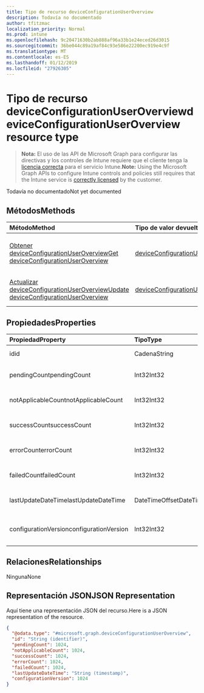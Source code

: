 ```yaml
---
title: Tipo de recurso deviceConfigurationUserOverview
description: Todavía no documentado
author: tfitzmac
localization_priority: Normal
ms.prod: intune
ms.openlocfilehash: 9c20471630b2ab888af96a33b1e24eced26d3015
ms.sourcegitcommit: 36be044c89a19af84c93e586e22200ec919e4c9f
ms.translationtype: MT
ms.contentlocale: es-ES
ms.lasthandoff: 01/12/2019
ms.locfileid: "27926305"
---
```

# <a name="deviceconfigurationuseroverview-resource-type"></a><span data-ttu-id="d45ba-103">Tipo de recurso deviceConfigurationUserOverview</span><span class="sxs-lookup"><span data-stu-id="d45ba-103">deviceConfigurationUserOverview resource type</span></span>

> <span data-ttu-id="d45ba-104">**Nota:** El uso de las API de Microsoft Graph para configurar las directivas y los controles de Intune requiere que el cliente tenga la [licencia correcta](https://go.microsoft.com/fwlink/?linkid=839381) para el servicio Intune.</span><span class="sxs-lookup"><span data-stu-id="d45ba-104">**Note:** Using the Microsoft Graph APIs to configure Intune controls and policies still requires that the Intune service is [correctly licensed](https://go.microsoft.com/fwlink/?linkid=839381) by the customer.</span></span>

<span data-ttu-id="d45ba-105">Todavía no documentado</span><span class="sxs-lookup"><span data-stu-id="d45ba-105">Not yet documented</span></span>
## <a name="methods"></a><span data-ttu-id="d45ba-106">Métodos</span><span class="sxs-lookup"><span data-stu-id="d45ba-106">Methods</span></span>
|<span data-ttu-id="d45ba-107">Método</span><span class="sxs-lookup"><span data-stu-id="d45ba-107">Method</span></span>|<span data-ttu-id="d45ba-108">Tipo de valor devuelto</span><span class="sxs-lookup"><span data-stu-id="d45ba-108">Return Type</span></span>|<span data-ttu-id="d45ba-109">Descripción</span><span class="sxs-lookup"><span data-stu-id="d45ba-109">Description</span></span>|
|:---|:---|:---|
|[<span data-ttu-id="d45ba-110">Obtener deviceConfigurationUserOverview</span><span class="sxs-lookup"><span data-stu-id="d45ba-110">Get deviceConfigurationUserOverview</span></span>](../api/intune-deviceconfig-deviceconfigurationuseroverview-get.md)|[<span data-ttu-id="d45ba-111">deviceConfigurationUserOverview</span><span class="sxs-lookup"><span data-stu-id="d45ba-111">deviceConfigurationUserOverview</span></span>](../resources/intune-deviceconfig-deviceconfigurationuseroverview.md)|<span data-ttu-id="d45ba-112">Lea las propiedades y las relaciones del objeto [deviceConfigurationUserOverview](../resources/intune-deviceconfig-deviceconfigurationuseroverview.md).</span><span class="sxs-lookup"><span data-stu-id="d45ba-112">Read properties and relationships of the [deviceConfigurationUserOverview](../resources/intune-deviceconfig-deviceconfigurationuseroverview.md) object.</span></span>|
|[<span data-ttu-id="d45ba-113">Actualizar deviceConfigurationUserOverview</span><span class="sxs-lookup"><span data-stu-id="d45ba-113">Update deviceConfigurationUserOverview</span></span>](../api/intune-deviceconfig-deviceconfigurationuseroverview-update.md)|[<span data-ttu-id="d45ba-114">deviceConfigurationUserOverview</span><span class="sxs-lookup"><span data-stu-id="d45ba-114">deviceConfigurationUserOverview</span></span>](../resources/intune-deviceconfig-deviceconfigurationuseroverview.md)|<span data-ttu-id="d45ba-115">Actualice las propiedades de un objeto [deviceConfigurationUserOverview](../resources/intune-deviceconfig-deviceconfigurationuseroverview.md).</span><span class="sxs-lookup"><span data-stu-id="d45ba-115">Update the properties of a [deviceConfigurationUserOverview](../resources/intune-deviceconfig-deviceconfigurationuseroverview.md) object.</span></span>|

## <a name="properties"></a><span data-ttu-id="d45ba-116">Propiedades</span><span class="sxs-lookup"><span data-stu-id="d45ba-116">Properties</span></span>
|<span data-ttu-id="d45ba-117">Propiedad</span><span class="sxs-lookup"><span data-stu-id="d45ba-117">Property</span></span>|<span data-ttu-id="d45ba-118">Tipo</span><span class="sxs-lookup"><span data-stu-id="d45ba-118">Type</span></span>|<span data-ttu-id="d45ba-119">Descripción</span><span class="sxs-lookup"><span data-stu-id="d45ba-119">Description</span></span>|
|:---|:---|:---|
|<span data-ttu-id="d45ba-120">id</span><span class="sxs-lookup"><span data-stu-id="d45ba-120">id</span></span>|<span data-ttu-id="d45ba-121">Cadena</span><span class="sxs-lookup"><span data-stu-id="d45ba-121">String</span></span>|<span data-ttu-id="d45ba-122">Clave de la entidad.</span><span class="sxs-lookup"><span data-stu-id="d45ba-122">Key of the entity.</span></span>|
|<span data-ttu-id="d45ba-123">pendingCount</span><span class="sxs-lookup"><span data-stu-id="d45ba-123">pendingCount</span></span>|<span data-ttu-id="d45ba-124">Int32</span><span class="sxs-lookup"><span data-stu-id="d45ba-124">Int32</span></span>|<span data-ttu-id="d45ba-125">Número de usuarios pendientes</span><span class="sxs-lookup"><span data-stu-id="d45ba-125">Number of pending Users</span></span>|
|<span data-ttu-id="d45ba-126">notApplicableCount</span><span class="sxs-lookup"><span data-stu-id="d45ba-126">notApplicableCount</span></span>|<span data-ttu-id="d45ba-127">Int32</span><span class="sxs-lookup"><span data-stu-id="d45ba-127">Int32</span></span>|<span data-ttu-id="d45ba-128">Número de usuarios no es aplicable.</span><span class="sxs-lookup"><span data-stu-id="d45ba-128">Number of not applicable users</span></span>|
|<span data-ttu-id="d45ba-129">successCount</span><span class="sxs-lookup"><span data-stu-id="d45ba-129">successCount</span></span>|<span data-ttu-id="d45ba-130">Int32</span><span class="sxs-lookup"><span data-stu-id="d45ba-130">Int32</span></span>|<span data-ttu-id="d45ba-131">Número de usuarios correctos</span><span class="sxs-lookup"><span data-stu-id="d45ba-131">Number of succeeded Users</span></span>|
|<span data-ttu-id="d45ba-132">errorCount</span><span class="sxs-lookup"><span data-stu-id="d45ba-132">errorCount</span></span>|<span data-ttu-id="d45ba-133">Int32</span><span class="sxs-lookup"><span data-stu-id="d45ba-133">Int32</span></span>|<span data-ttu-id="d45ba-134">Número de usuarios con error</span><span class="sxs-lookup"><span data-stu-id="d45ba-134">Number of error Users</span></span>|
|<span data-ttu-id="d45ba-135">failedCount</span><span class="sxs-lookup"><span data-stu-id="d45ba-135">failedCount</span></span>|<span data-ttu-id="d45ba-136">Int32</span><span class="sxs-lookup"><span data-stu-id="d45ba-136">Int32</span></span>|<span data-ttu-id="d45ba-137">Número de usuarios erróneos</span><span class="sxs-lookup"><span data-stu-id="d45ba-137">Number of failed Users</span></span>|
|<span data-ttu-id="d45ba-138">lastUpdateDateTime</span><span class="sxs-lookup"><span data-stu-id="d45ba-138">lastUpdateDateTime</span></span>|<span data-ttu-id="d45ba-139">DateTimeOffset</span><span class="sxs-lookup"><span data-stu-id="d45ba-139">DateTimeOffset</span></span>|<span data-ttu-id="d45ba-140">Última hora de actualización</span><span class="sxs-lookup"><span data-stu-id="d45ba-140">Last update time</span></span>|
|<span data-ttu-id="d45ba-141">configurationVersion</span><span class="sxs-lookup"><span data-stu-id="d45ba-141">configurationVersion</span></span>|<span data-ttu-id="d45ba-142">Int32</span><span class="sxs-lookup"><span data-stu-id="d45ba-142">Int32</span></span>|<span data-ttu-id="d45ba-143">Versión de la directiva para esa información general</span><span class="sxs-lookup"><span data-stu-id="d45ba-143">Version of the policy for that overview</span></span>|

## <a name="relationships"></a><span data-ttu-id="d45ba-144">Relaciones</span><span class="sxs-lookup"><span data-stu-id="d45ba-144">Relationships</span></span>
<span data-ttu-id="d45ba-145">Ninguna</span><span class="sxs-lookup"><span data-stu-id="d45ba-145">None</span></span>
## <a name="json-representation"></a><span data-ttu-id="d45ba-146">Representación JSON</span><span class="sxs-lookup"><span data-stu-id="d45ba-146">JSON Representation</span></span>
<span data-ttu-id="d45ba-147">Aquí tiene una representación JSON del recurso.</span><span class="sxs-lookup"><span data-stu-id="d45ba-147">Here is a JSON representation of the resource.</span></span>
<!-- {
  "blockType": "resource",
  "keyProperty": "id",
  "@odata.type": "microsoft.graph.deviceConfigurationUserOverview"
}
-->
``` json
{
  "@odata.type": "#microsoft.graph.deviceConfigurationUserOverview",
  "id": "String (identifier)",
  "pendingCount": 1024,
  "notApplicableCount": 1024,
  "successCount": 1024,
  "errorCount": 1024,
  "failedCount": 1024,
  "lastUpdateDateTime": "String (timestamp)",
  "configurationVersion": 1024
}
```



